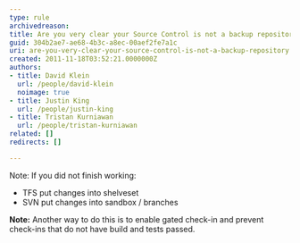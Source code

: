 ```yaml
---
type: rule
archivedreason: 
title: Are you very clear your Source Control is not a backup repository?
guid: 304b2ae7-ae68-4b3c-a8ec-00aef2fe7a1c
uri: are-you-very-clear-your-source-control-is-not-a-backup-repository
created: 2011-11-18T03:52:21.0000000Z
authors:
- title: David Klein
  url: /people/david-klein
  noimage: true
- title: Justin King
  url: /people/justin-king
- title: Tristan Kurniawan
  url: /people/tristan-kurniawan
related: []
redirects: []

---
```


Note: If you did not finish working:

* TFS put changes into shelveset
* SVN put changes into sandbox / branches

<!--endintro-->

**Note:** Another way to do this is to enable gated check-in and prevent check-ins that do not have build and tests passed. 
